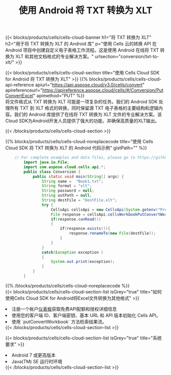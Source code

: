 ﻿---
title: 使用 Android 将 TXT 转换为 XLT
description: 利用Aspose.Cells Cloud SDK for Android将TXT格式文件转换为XLT格式文件。
kwords: Excel, Convert TXT to XLT, REST, Android
howto: How to convert TXT to XLT using Aspose.Cells Cloud Android library.
---
{{< blocks/products/cells/cells-cloud-banner h1="将 TXT 转换为 XLT" h2="用于将 TXT 转换为 XLT 的 Android 库" p="使用 Cells 云的转换 API 在 Android 项目中创建自定义电子表格工作流程。这是使用 Android 在线将 TXT 转换为 XLT 和其他文档格式的专业解决方案。" urlsection="conversion/txt-to-xlt/" >}}

{{< blocks/products/cells/cells-cloud-section title="使用 Cells Cloud SDK for Android 将 TXT 转换为 XLT" >}}
{{% blocks/products/cells/cells-cloud-api-reference apiurl="https://api.aspose.cloud/v3.0/cells/convert" apireferenceurl="https://apireference.aspose.cloud/cells/#/Conversion/PutConvertExcel" apimethod="PUT" %}}
<br/>
将文件格式从 TXT 转换为 XLT 可能是一项复杂的任务。我们的 Android SDK 处理所有 TXT 到 XLT 格式的转换，同时保留源 TXT 电子表格的主要结构和逻辑内容。我们的 Android 库提供了在线将 TXT 转换为 XLT 文件的专业解决方案。该Cloud SDK为Android开发人员提供了强大的功能，并确保高质量的XLT输出。

{{< /blocks/products/cells/cells-cloud-section >}}

{{% blocks/products/cells/cells-cloud-noreplacecode title="使用 Cells Cloud SDK 将 TXT 转换为 XLT 的 Android 代码示例" gistPath="" %}}
 
```java
    // For complete examples and data files, please go to https://github.com/aspose-cells-cloud/aspose-cells-cloud-android/
        import java.io.File;
        import com.aspose.cloud.cells.api.*;
        public class Conversion {
            public static void main(String[] args) {
                String name =  "Book1.txt";
                String format = "xlt";
                String password = null;
                String outPath = null;
                String destFile = "DestFile.xlt";
                try {
                    CellsApi cellsApi = new CellsApi(System.getenv("ProductClientId"), System.getenv("ProductClientSecret"));
                    File response = cellsApi.cellsWorkbookPutConvertWorkbook(new File(name), format, password, outPath, null,null);            
                    if(response.canRead())
                    {
                        if(response.exists()){
                            response.renameTo(new File(destFile));
                        }                
                    }
                }
                catch(Exception exception )
                {
                    System.out.print(exception);
                }
            }
        }
```
 
{{% /blocks/products/cells/cells-cloud-noreplacecode %}}
<br/>
{{< blocks/products/cells/cells-cloud-section-list isGrey="true" title="如何使用Cells Cloud SDK for Android将Excel文件转换为其他格式" >}}
<li>注册一个帐户<a href="https://dashboard.aspose.cloud/">仪表板</a>获取免费API配额和授权详细信息</li>
<li>使用您的客户端 ID、客户端密钥、基本 URL 和 API 版本初始化 Cells API。</li>
<li>使用 `putConvertWorkbook` 方法检索结果流。</li>
{{< /blocks/products/cells/cells-cloud-section-list >}}

{{< blocks/products/cells/cells-cloud-section-list isGrey="true" title="系统要求" >}}
<li>Android 7 或更高版本</li>
<li>Java(TM) SE 运行时环境</li>
{{< /blocks/products/cells/cells-cloud-section-list >}}
